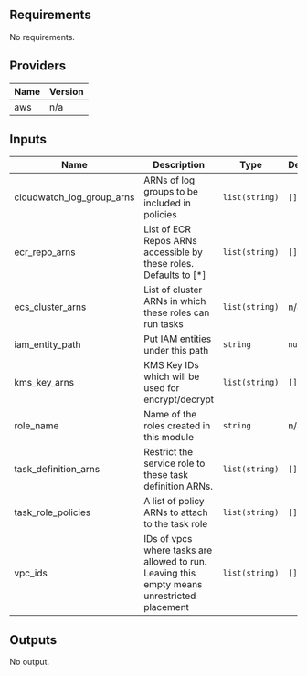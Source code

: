 ## Requirements

No requirements.

## Providers

| Name | Version |
|------|---------|
| aws | n/a |

## Inputs

| Name | Description | Type | Default | Required |
|------|-------------|------|---------|:--------:|
| cloudwatch\_log\_group\_arns | ARNs of log groups to be included in policies | `list(string)` | `[]` | no |
| ecr\_repo\_arns | List of ECR Repos ARNs accessible by these roles. Defaults to [\*] | `list(string)` | `[]` | no |
| ecs\_cluster\_arns | List of cluster ARNs in which these roles can run tasks | `list(string)` | n/a | yes |
| iam\_entity\_path | Put IAM entities under this path | `string` | `null` | no |
| kms\_key\_arns | KMS Key IDs which will be used for encrypt/decrypt | `list(string)` | `[]` | no |
| role\_name | Name of the roles created in this module | `string` | n/a | yes |
| task\_definition\_arns | Restrict the service role to these task definition ARNs. | `list(string)` | `[]` | no |
| task\_role\_policies | A list of policy ARNs to attach to the task role | `list(string)` | `[]` | no |
| vpc\_ids | IDs of vpcs where tasks are allowed to run. Leaving this empty means unrestricted placement | `list(string)` | `[]` | no |

## Outputs

No output.

